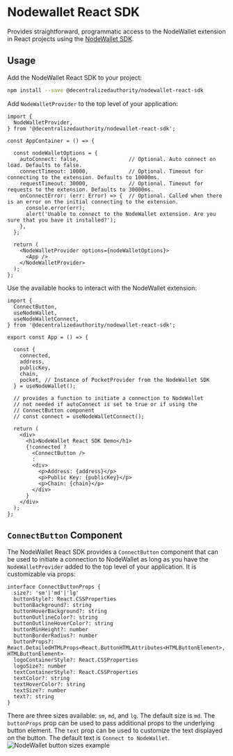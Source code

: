 # Nodewallet React SDK
Provides straightforward, programmatic access to the NodeWallet extension in React projects using the [NodeWallet SDK](https://github.com/decentralized-authority/nodewallet/tree/master/packages/sdk).

## Usage
Add the NodeWallet React SDK to your project:
```sh
npm install --save @decentralizedauthority/nodewallet-react-sdk
```
Add `NodeWalletProvider` to the top level of your application:
```tsx
import {
  NodeWalletProvider,
} from '@decentralizedauthority/nodewallet-react-sdk';

const AppContainer = () => {
  
  const nodeWalletOptions = {
    autoConnect: false,                // Optional. Auto connect on load. Defaults to false.
    connectTimeout: 10000,             // Optional. Timeout for connecting to the extension. Defaults to 10000ms.
    requestTimeout: 30000,             // Optional. Timeout for requests to the extension. Defaults to 30000ms.
    onConnectError: (err: Error) => {  // Optional. Called when there is an error on the initial connecting to the extension.
      console.error(err);
      alert('Unable to connect to the NodeWallet extension. Are you sure that you have it installed?');
    },
  };
  
  return (
    <NodeWalletProvider options={nodeWalletOptions}>
      <App />
    </NodeWalletProvider>
  );
};
```

Use the available hooks to interact with the NodeWallet extension:
```tsx
import {
  ConnectButton,
  useNodeWallet,
  useNodeWalletConnect,
} from '@decentralizedauthority/nodewallet-react-sdk';

export const App = () => {

  const {
    connected,
    address,
    publicKey,
    chain,
    pocket, // Instance of PocketProvider from the NodeWallet SDK
  } = useNodeWallet();

  // provides a function to initiate a connection to NodeWallet
  // not needed if autoConnect is set to true or if using the
  // ConnectButton component
  // const connect = useNodeWalletConnect();
  
  return (
    <div>
      <h1>NodeWallet React SDK Demo</h1>
      {!connected ?
        <ConnectButton />
        :
        <div>
          <p>Address: {address}</p>
          <p>Public Key: {publicKey}</p>
          <p>Chain: {chain}</p>
        </div>
      }
    </div>
  );
};
```

## `ConnectButton` Component
The NodeWallet React SDK provides a `ConnectButton` component that can be used to initiate a connection to NodeWallet as long as you have the `NodeWalletProvider` added to the top level of your application. It is customizable via props:
```tsx
interface ConnectButtonProps {
  size?: 'sm'|'md'|'lg'
  buttonStyle?: React.CSSProperties
  buttonBackground?: string
  buttonHoverBackground?: string
  buttonOutlineColor?: string
  buttonOutlineHoverColor?: string
  buttonMinHeight?: number
  buttonBorderRadius?: number
  buttonProps?: React.DetailedHTMLProps<React.ButtonHTMLAttributes<HTMLButtonElement>, HTMLButtonElement>
  logoContainerStyle?: React.CSSProperties
  logoSize?: number
  textContainerStyle?: React.CSSProperties
  textColor?: string
  textHoverColor?: string
  textSize?: number
  text?: string
}
```
There are three sizes available: `sm`, `md`, and `lg`. The default size is `md`. The `buttonProps` prop can be used to pass additional props to the underlying button element. The `text` prop can be used to customize the text displayed on the button. The default text is `Connect to NodeWallet`.
![NodeWallet button sizes example](https://files.decentralizedauthority.com/connect_to_nodewallet_button-sm.png)
